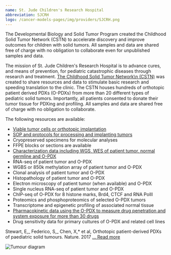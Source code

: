 ```yaml
---
name: St. Jude Children's Research Hospital
abbreviation: SJCRH
logo: /cancer-models-pages/img/providers/SJCRH.png
---
```


The Developmental Biology and Solid Tumor Program created the Childhood Solid Tumor Network (CSTN) to accelerate discovery and improve outcomes for children with solid tumors. All samples and data are shared free of charge with no obligation to collaborate even for unpublished samples and data.

The mission of St. Jude Children's Research Hospital is to advance cures, and means of prevention, for pediatric catastrophic diseases through research and treatment. [The Childhood Solid Tumor Network\\n (CSTN)](http://www.stjude.org/cstn) was created to share resources and data to stimulate basic research and speeding translation to the clinic. The CSTN houses hundreds of orthotopic patient derived PDXs (O-PDXs) from more than 20 different types of pediatric solid tumors. Importantly, all patients consented to donate their tumor tissue for PDXing and profiling. All samples and data are shared free of charge with no obligation to collaborate.

The following resources are available:

- [Viable tumor cells or orthotopic implantation](https://cstn.stjude.cloud)
- [SOP and protocols for processing and implanting tumors](https://cstn.stjude.cloud/resources)
- Cryopreserved specimens for molecular analyses
- FFPE blocks or sections are available
- [Characterization data including WGS, WES of patient tumor, normal germline and O-PDX](https://platform.stjude.cloud/data/cohorts?dataset_accession=SJC-DS-1008)
- RNA-seq of patient tumor and O-PDX
- WGBS or 850k methylation array of patient tumor and O-PDX
- Clonal analysis of patient tumor and O-PDX
- Histopathology of patient tumor and O-PDX
- Electron microscopy of patient tumor (when available) and O-PDX
- Single nucleus RNA-seq of patient tumor and O-PDX
- ChIP-seq of O-PDX for 8 histone marks, Brd4, CTCF and RNA PolII
- Proteomics and phosphoproteomics of selected O-PDX tumors
- Transcriptome and epigenetic profiling of associated normal tissue
- [Pharmacokinetic data using the O-PDX to measure drug penetration and system exposure for more than 30 drugs](https://cstn.stjude.cloud/resources)
- Drug sensitivity data for primary cultures of O-PDX and related cell lines

Stewart, E,_ Federico, S,_ Chen, X,\* et al, Orthotopic patient-derived PDXs of paediatric solid tumours. Nature. 2017 [... Read more](https://pubmed.ncbi.nlm.nih.gov/28854174)

![Tumour diagram](/img/providers/sjcrh-image.png)
